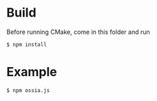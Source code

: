 # Build

Before running CMake, come in this folder and run 

    $ npm install
    
# Example

    $ npm ossia.js
